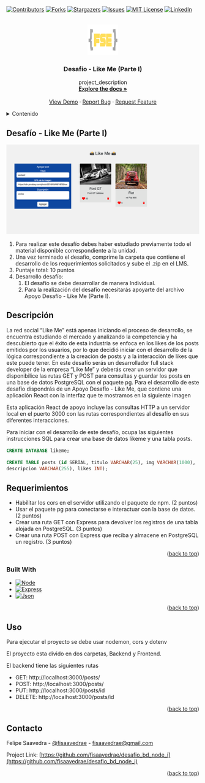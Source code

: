 <!-- Improved compatibility of back to top link: See: https://github.com/othneildrew/Best-README-Template/pull/73 -->
<a name="readme-top"></a>
<!--
*** Thanks for checking out the Best-README-Template. If you have a suggestion
*** that would make this better, please fork the repo and create a pull request
*** or simply open an issue with the tag "enhancement".
*** Don't forget to give the project a star!
*** Thanks again! Now go create something AMAZING! :D
-->



<!-- PROJECT SHIELDS -->
<!--
*** I'm using markdown "reference style" links for readability.
*** Reference links are enclosed in brackets [ ] instead of parentheses ( ).
*** See the bottom of this document for the declaration of the reference variables
*** for contributors-url, forks-url, etc. This is an optional, concise syntax you may use.
*** https://www.markdownguide.org/basic-syntax/#reference-style-links
-->
[![Contributors][contributors-shield]][contributors-url]
[![Forks][forks-shield]][forks-url]
[![Stargazers][stars-shield]][stars-url]
[![Issues][issues-shield]][issues-url]
[![MIT License][license-shield]][license-url]
[![LinkedIn][linkedin-shield]][linkedin-url]



<!-- PROJECT LOGO -->
<br />
<div align="center">
  <a href="https://github.com/fisaavedrae/desafio_bd_node_i">
    <img src="https://github.com/fisaavedrae/desafio_bd_node_i/blob/main/frontend/src/assets/fse_logo_blanco.jpg" alt="Logo" width="80" height="80">
  </a>

<h3 align="center">Desafío - Like Me (Parte I)</h3>

  <p align="center">
    project_description
    <br />
    <a href="https://github.com/fisaavedrae/desafio_bd_node_i"><strong>Explore the docs »</strong></a>
    <br />
    <br />
    <a href="https://github.com/fisaavedrae/desafio_bd_node_i">View Demo</a>
    ·
    <a href="https://github.com/fisaavedrae/desafio_bd_node_i/issues">Report Bug</a>
    ·
    <a href="https://github.com/fisaavedrae/desafio_bd_node_i/issues">Request Feature</a>
  </p>
</div>



<!-- TABLE OF CONTENTS -->
<details>
  <summary>Contenido</summary>
  <ol>
    <li>
      <a href="#about-the-project">Acerca del Proyecto</a>
      <ul>
        <li><a href="#built-with">Construido con</a></li>
      </ul>
    </li>    
  </ol>
</details>



<!-- ABOUT THE PROJECT -->
## Desafío - Like Me (Parte I)

[![Product Name Screen Shot][product-screenshot]](https://example.com)

<ol>
<li>
Para realizar este desafío debes haber estudiado previamente todo el material
disponible correspondiente a la unidad.
</li>
<li>Una vez terminado el desafío, comprime la carpeta que contiene el desarrollo de los
requerimientos solicitados y sube el .zip en el LMS.</li>
<li>Puntaje total: 10 puntos</li>
<li>Desarrollo desafío:
<ol>
<li>El desafío se debe desarrollar de manera Individual.</li>
<li>Para la realización del desafío necesitarás apoyarte del archivo Apoyo Desafío - Like Me (Parte I).</li>
</li>
</ol></ol>

## Descripción
La red social “Like Me” está apenas iniciando el proceso de desarrollo, se encuentra
estudiando el mercado y analizando la competencia y ha descubierto que el éxito de esta
industria se enfoca en los likes de los posts emitidos por los usuarios, por lo que decidió
iniciar con el desarrollo de la lógica correspondiente a la creación de posts y a la interacción
de likes que este puede tener.
En este desafío serás un desarrollador full stack developer de la empresa “Like Me” y
deberás crear un servidor que disponibilice las rutas GET y POST para consultas y guardar
los posts en una base de datos PostgreSQL con el paquete pg.
Para el desarrollo de este desafío dispondrás de un Apoyo Desafío - Like Me, que contiene
una aplicación React con la interfaz que te mostramos en la siguiente imagen

Esta aplicación React de apoyo incluye las consultas HTTP a un servidor local en el puerto
3000 con las rutas correspondientes al desafío en sus diferentes interacciones.

Para iniciar con el desarrollo de este desafío, ocupa las siguientes instrucciones SQL para
crear una base de datos likeme y una tabla posts.

```sql
CREATE DATABASE likeme;
```
```sql
CREATE TABLE posts (id SERIAL, titulo VARCHAR(25), img VARCHAR(1000),
descripcion VARCHAR(255), likes INT);
```


## Requerimientos
<ul>
<li>Habilitar los cors en el servidor utilizando el paquete de npm. (2 puntos)</li>
<li>Usar el paquete pg para conectarse e interactuar con la base de datos. (2 puntos)</li>
<li>Crear una ruta GET con Express para devolver los registros de una tabla alojada en PostgreSQL. (3 puntos)</li>
<li>Crear una ruta POST con Express que reciba y almacene en PostgreSQL un  registro. (3 puntos)</li>
</ul>


<p align="right">(<a href="#readme-top">back to top</a>)</p>



### Built With

* [![Node][Node.js]][Node-url]
* [![Express][Express.js]][Express-url]
* [![Json][Json]][Json-url]


<p align="right">(<a href="#readme-top">back to top</a>)</p>

<!-- USAGE EXAMPLES -->
## Uso

Para ejecutar el proyecto se debe usar nodemon, cors y dotenv

El proyecto esta divido en dos carpetas, Backend y Frontend.

El backend tiene las siguientes rutas

<ul>
<li>GET: http://localhost:3000/posts/</li>
<li>POST: http://localhost:3000/posts/</li>
<li>PUT: http://localhost:3000/posts/id</li>
<li>DELETE: http://localhost:3000/posts/id</li>
</ul>
 

<p align="right">(<a href="#readme-top">back to top</a>)</p>


<!-- CONTACT -->
## Contacto

Felipe Saavedra - [@fisaavedrae](https://twitter.com/fisaavedrae) - fisaavedrae@gmail.com

Project Link: [https://github.com/fisaavedrae/desafio_bd_node_i](https://github.com/fisaavedrae/desafio_bd_node_i)

<p align="right">(<a href="#readme-top">back to top</a>)</p>






<!-- MARKDOWN LINKS & IMAGES -->
<!-- https://www.markdownguide.org/basic-syntax/#reference-style-links -->
[contributors-shield]: https://img.shields.io/github/contributors/fisaavedrae/desafio_bd_node_i.svg?style=for-the-badge
[contributors-url]: https://github.com/fisaavedrae/desafio_bd_node_i/graphs/contributors
[forks-shield]: https://img.shields.io/github/forks/fisaavedrae/desafio_bd_node_i.svg?style=for-the-badge
[forks-url]: https://github.com/fisaavedrae/desafio_bd_node_i/network/members
[stars-shield]: https://img.shields.io/github/stars/fisaavedrae/desafio_bd_node_i.svg?style=for-the-badge
[stars-url]: https://github.com/fisaavedrae/desafio_bd_node_i/stargazers
[issues-shield]: https://img.shields.io/github/issues/fisaavedrae/desafio_bd_node_i.svg?style=for-the-badge
[issues-url]: https://github.com/fisaavedrae/desafio_bd_node_i/issues
[license-shield]: https://img.shields.io/github/license/fisaavedrae/desafio_bd_node_i.svg?style=for-the-badge
[license-url]: https://github.com/fisaavedrae/desafio_bd_node_i/blob/master/LICENSE.txt
[linkedin-shield]: https://img.shields.io/badge/-LinkedIn-black.svg?style=for-the-badge&logo=linkedin&colorB=555
[linkedin-url]: https://linkedin.com/in/fisaavedrae
[product-screenshot]: https://github.com/fisaavedrae/desafio_bd_node_i/blob/main/frontend/src/assets/screenshot.png
[Node.js]: https://img.shields.io/badge/node.js-000000?style=for-the-badge&logo=nodedotjs&logoColor=white
[Node-url]: https://nodejs.org/en
[Express.js]: https://img.shields.io/badge/express.js-000000?style=for-the-badge&logo=express&logoColor=white
[Express-url]: https://expressjs.com/
[Json]: https://img.shields.io/badge/json-000000?style=for-the-badge&logo=json&logoColor=white
[Json-url]: https://www.json.org/json-es.html
